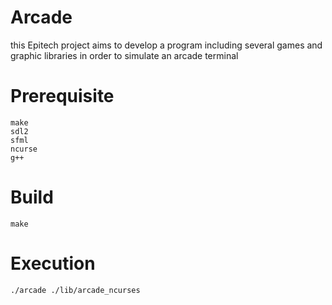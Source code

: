 # Arcade
this Epitech project aims to develop a program including several games and graphic libraries in order to simulate an arcade terminal

# Prerequisite

    make
    sdl2
    sfml
    ncurse
    g++

# Build

    make

# Execution

    ./arcade ./lib/arcade_ncurses
